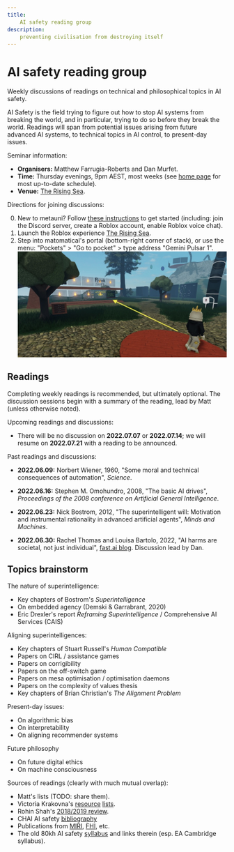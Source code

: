 ```yaml
---
title:
    AI safety reading group
description:
    preventing civilisation from destroying itself
---
```


AI safety reading group
=======================

Weekly discussions of readings on technical and philosophical topics in
AI safety.

AI Safety is the field trying to figure out how to stop AI systems from
breaking the world, and in particular, trying to do so before they break
the world.
Readings will span from potential issues arising from future advanced
AI systems, to technical topics in AI control, to present-day issues.

Seminar information:

* **Organisers:**
  Matthew Farrugia-Roberts and Dan Murfet.
* **Time:**
  Thursday evenings, 9pm AEST, most weeks
  (see [home page](/) for most up-to-date schedule).
* **Venue:**
  [The Rising Sea](https://www.roblox.com/games/8165217582/The-Rising-Sea).

Directions for joining discussions:

0. New to metauni?
   Follow [these instructions](/posts/instructions/instructions)
   to get started (including: join the Discord server, create a Roblox
   account, enable Roblox voice chat).
1. Launch the Roblox experience
   [The Rising Sea](https://www.roblox.com/games/8165217582/The-Rising-Sea).
2. Step into matomatical's portal (bottom-right corner of stack), or
   use the menu: "Pockets" > "Go to pocket" > type address "Gemini Pulsar 1".
   ![](seminar-ai-safety-map.jpg)

Readings
--------

Completing weekly readings is recommended, but ultimately optional.
The discussion sessions begin with a summary of the reading, lead by Matt
(unless otherwise noted).

Upcoming readings and discussions:

* There will be no discussion on **2022.07.07** or **2022.07.14**;
  we will resume on **2022.07.21** with a reading to be announced.

Past readings and discussions:

* **2022.06.09:**
  Norbert Wiener,
  1960,
  "Some moral and technical consequences of automation",
  *Science*.

* **2022.06.16:**
  Stephen M. Omohundro,
  2008,
  "The basic AI drives",
  *Proceedings of the 2008 conference on Artificial General Intelligence*.

* **2022.06.23:**
  Nick Bostrom,
  2012,
  "The superintelligent will: Motivation and instrumental rationality in
  advanced artificial agents",
  *Minds and Machines*.

* **2022.06.30:**
  Rachel Thomas and Louisa Bartolo, 2022,
  "AI harms are societal, not just individual",
  [fast.ai blog](https://www.fast.ai/2022/05/17/societal-harms/).
  Discussion lead by Dan.

Topics brainstorm
-----------------

The nature of superintelligence:

* Key chapters of Bostrom's *Superintelligence*
* On embedded agency (Demski & Garrabrant, 2020)
* Eric Drexler's report *Reframing Superintelligence*
  / Comprehensive AI Services (CAIS)

Aligning superintelligences:

* Key chapters of Stuart Russell's *Human Compatible*
* Papers on CIRL / assistance games
* Papers on corrigibility
* Papers on the off-switch game
* Papers on mesa optimisation / optimisation daemons
* Papers on the complexity of values thesis
* Key chapters of Brian Christian's *The Alignment Problem*

Present-day issues:

* On algorithmic bias
* On interpretability
* On aligning recommender systems

Future philosophy

* On future digital ethics
* On machine consciousness

Sources of readings (clearly with much mutual overlap):

* Matt's lists (TODO: share them).
* Victoria Krakovna's
  [resource](https://vkrakovna.wordpress.com/2016/02/28/introductory-resources-on-ai-safety-research/)
  [lists](https://vkrakovna.wordpress.com/ai-safety-resources/).
* Rohin Shah's
  [2018/2019 review](https://www.alignmentforum.org/posts/dKxX76SCfCvceJXHv/ai-alignment-2018-19-review).
* CHAI AI safety [bibliography](https://humancompatible.ai/bibliography)
* Publications from
  [MIRI](https://intelligence.org/research/#publications),
  [FHI](http://www.fhi.ox.ac.uk/publications/), etc.
* The old 80kh AI safety
  [syllabus](https://80000hours.org/articles/ai-safety-syllabus/)
  and links therein (esp. EA Cambridge syllabus).
